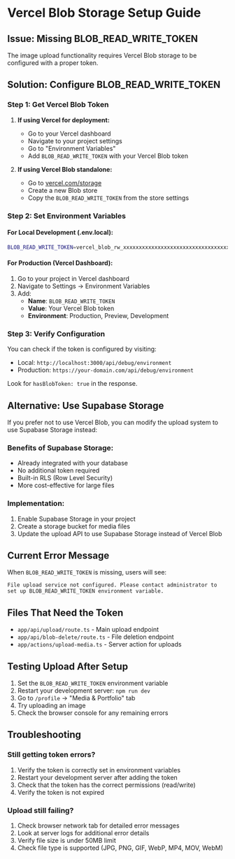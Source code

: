 # Vercel Blob Storage Setup Guide

## Issue: Missing BLOB_READ_WRITE_TOKEN

The image upload functionality requires Vercel Blob storage to be configured with a proper token.

## Solution: Configure BLOB_READ_WRITE_TOKEN

### Step 1: Get Vercel Blob Token

1. **If using Vercel for deployment:**
   - Go to your Vercel dashboard
   - Navigate to your project settings
   - Go to "Environment Variables"
   - Add `BLOB_READ_WRITE_TOKEN` with your Vercel Blob token

2. **If using Vercel Blob standalone:**
   - Go to [vercel.com/storage](https://vercel.com/storage)
   - Create a new Blob store
   - Copy the `BLOB_READ_WRITE_TOKEN` from the store settings

### Step 2: Set Environment Variables

#### For Local Development (.env.local):
```bash
BLOB_READ_WRITE_TOKEN=vercel_blob_rw_xxxxxxxxxxxxxxxxxxxxxxxxxxxxxxxxxxxxxxxxxxxxxxxxxxxxxxxxxxxxxxxx
```

#### For Production (Vercel Dashboard):
1. Go to your project in Vercel dashboard
2. Navigate to Settings → Environment Variables
3. Add:
   - **Name**: `BLOB_READ_WRITE_TOKEN`
   - **Value**: Your Vercel Blob token
   - **Environment**: Production, Preview, Development

### Step 3: Verify Configuration

You can check if the token is configured by visiting:
- Local: `http://localhost:3000/api/debug/environment`
- Production: `https://your-domain.com/api/debug/environment`

Look for `hasBlobToken: true` in the response.

## Alternative: Use Supabase Storage

If you prefer not to use Vercel Blob, you can modify the upload system to use Supabase Storage instead:

### Benefits of Supabase Storage:
- Already integrated with your database
- No additional token required
- Built-in RLS (Row Level Security)
- More cost-effective for large files

### Implementation:
1. Enable Supabase Storage in your project
2. Create a storage bucket for media files
3. Update the upload API to use Supabase Storage instead of Vercel Blob

## Current Error Message

When `BLOB_READ_WRITE_TOKEN` is missing, users will see:
```
File upload service not configured. Please contact administrator to set up BLOB_READ_WRITE_TOKEN environment variable.
```

## Files That Need the Token

- `app/api/upload/route.ts` - Main upload endpoint
- `app/api/blob-delete/route.ts` - File deletion endpoint  
- `app/actions/upload-media.ts` - Server action for uploads

## Testing Upload After Setup

1. Set the `BLOB_READ_WRITE_TOKEN` environment variable
2. Restart your development server: `npm run dev`
3. Go to `/profile` → "Media & Portfolio" tab
4. Try uploading an image
5. Check the browser console for any remaining errors

## Troubleshooting

### Still getting token errors?
1. Verify the token is correctly set in environment variables
2. Restart your development server after adding the token
3. Check that the token has the correct permissions (read/write)
4. Verify the token is not expired

### Upload still failing?
1. Check browser network tab for detailed error messages
2. Look at server logs for additional error details
3. Verify file size is under 50MB limit
4. Check file type is supported (JPG, PNG, GIF, WebP, MP4, MOV, WebM)